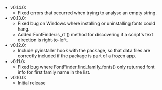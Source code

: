 - v0.14.0:
  - Fixed errors that occurred when trying to analyse an empty string.
- v0.13.0:
  - Fixed bug on Windows where installing or uninstalling fonts could hang.
  - Added FontFinder.is_rtl() method for discovering if a script's text direction is right-to-left.
- v0.12.0:
  - Include pyinstaller hook with the package, so that data files are correctly included if the package is part
    of a frozen app.
- v0.11.0:
  - Fixed bug where FontFinder.find_family_fonts() only returned font info for first family name in the list.
- v0.10.0:
  - Initial release